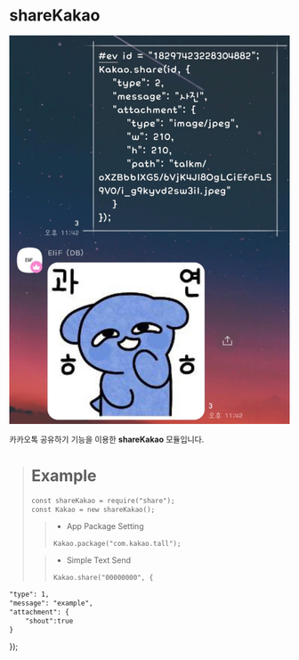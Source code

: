 # shareKakao

![Alt text](0BBF7F9C-07AF-4092-87B7-AA727E2347FB.jpeg)

카카오톡 공유하기 기능을 이용한 **shareKakao** 모듈입니다.


> # Example
> ```
> const shareKakao = require("share");
> const Kakao = new shareKakao();
> ```
> > * App Package Setting
> > ```
> > Kakao.package("com.kakao.tall");
> > ```
>
> > * Simple Text Send
> > ```
> > Kakao.share("00000000", {
    "type": 1,
    "message": "example",
    "attachment": {
        "shout":true
    }
});
> > ```
